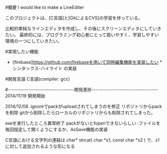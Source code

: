 #概要
I would like to make a LineEditer

このプロジェクトは、[C言語]と[GitによるCVS]の学習を伴っている。

比較的単純なラインエディタを作成し、その後にスクリーンエディタにしていきたい。
最終的には、プログラミング初心者にとって扱いやすく、学習しやすい環境の一つにしていきたい。



#実現したい機能
* [firebase]https://github.com/firebaseを用いて同時編集機能を実装したい
*シンタックス-ハイライト の実装

#開発言語
C言語(compiler: gcc)

#---------------------------------開発進捗---------------------------------
2014/11/19
開発開始

2014/12/08
.ignoreでpackがuploadされてしまうのを修正
リポジトリからpackを削除
	gitから削除したらローカルのリポジトリからも削除されてしまった。

exeを実行したところ異常終了
	packがないとfopenできないらしい
	:ファイルを毎回指定して開くようにするか、AsSave機能の実装

C言語における文字列の連結は
char* strcat( char *s1, const char *s2 )
で、s1に対して追加されるような形になる



